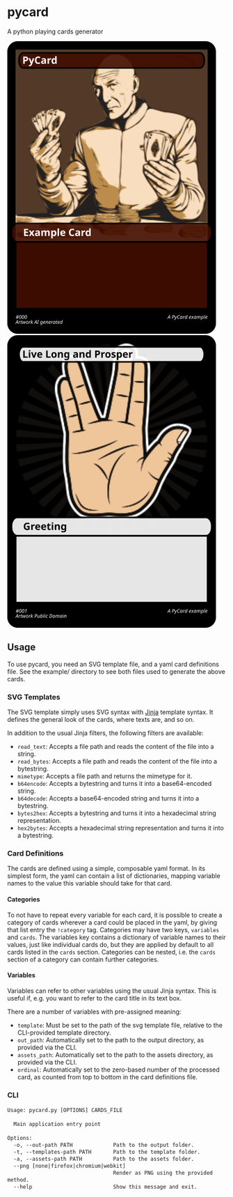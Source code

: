 # pycard

A python playing cards generator

![](https://github.com/jan-moeller/pycard/raw/main/example/out/0.svg)
![](https://github.com/jan-moeller/pycard/raw/main/example/out/1.svg)

## Usage

To use pycard, you need an SVG template file, and a yaml card definitions file. See the example/
directory to see both files used to generate the above cards.

### SVG Templates

The SVG template simply uses SVG syntax with [Jinja](https://jinja.palletsprojects.com/en/stable/templates/)
template syntax. It defines the general look of the cards, where texts are, and so on.

In addition to the usual Jinja filters, the following filters are available:

- `read_text`: Accepts a file path and reads the content of the file into a string.
- `read_bytes`: Accepts a file path and reads the content of the file into a bytestring.
- `mimetype`: Accepts a file path and returns the mimetype for it.
- `b64encode`: Accepts a bytestring and turns it into a base64-encoded string.
- `b64decode`: Accepts a base64-encoded string and turns it into a bytestring.
- `bytes2hex`: Accepts a bytestring and turns it into a hexadecimal string representation.
- `hex2bytes`: Accepts a hexadecimal string representation and turns it into a bytestring.

### Card Definitions

The cards are defined using a simple, composable yaml format. In its simplest form, the yaml
can contain a list of dictionaries, mapping variable names to the value this variable should
take for that card.

#### Categories

To not have to repeat every variable for each card, it is possible to create a category of
cards wherever a card could be placed in the yaml, by giving that list entry the `!category`
tag. Categories may have two keys, `variables` and `cards`. The variables key contains a
dictionary of variable names to their values, just like individual cards do, but they are
applied by default to all cards listed in the `cards` section. Categories can be nested, i.e.
the `cards` section of a category can contain further categories.

#### Variables

Variables can refer to other variables using the usual Jinja syntax. This is useful if, e.g.
you want to refer to the card title in its text box.

There are a number of variables with pre-assigned meaning:

- `template`: Must be set to the path of the svg template file, relative to the CLI-provided
  template directory.
- `out_path`: Automatically set to the path to the output directory, as provided via the CLI.
- `assets_path`: Automatically set to the path to the assets directory, as provided via the CLI.
- `ordinal`: Automatically set to the zero-based number of the processed card, as counted from
  top to bottom in the card definitions file.

### CLI

```
Usage: pycard.py [OPTIONS] CARDS_FILE

  Main application entry point

Options:
  -o, --out-path PATH             Path to the output folder.
  -t, --templates-path PATH       Path to the template folder.
  -a, --assets-path PATH          Path to the assets folder.
  --png [none|firefox|chromium|webkit]
                                  Render as PNG using the provided method.
  --help                          Show this message and exit.
```